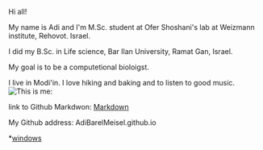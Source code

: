 Hi all! 

My name is Adi and I'm M.Sc. student at Ofer Shoshani's lab at Weizmann institute, Rehovot. Israel. 

I did  my B.Sc. in Life science, Bar Ilan University, Ramat Gan, Israel.

My goal is to be a computetional bioloigst.

I live in Modi'in. 
I love hiking and baking and to listen to good music.
![This is me:](/15681F079.jpg)

link to Github Markdwon:
[Markdown](https://github.github.com/gfm/)

My Github address: AdiBarelMeisel.github.io

*[windows](/windows.md)



